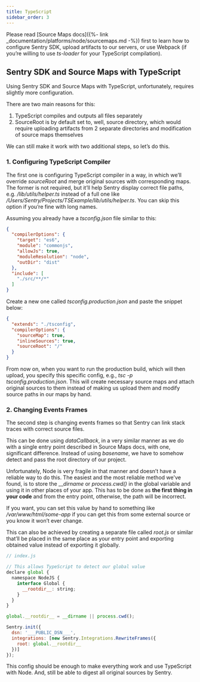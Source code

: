 ```yaml
---
title: TypeScript
sidebar_order: 3
---
```


Please read [Source Maps docs]({%- link _documentation/platforms/node/sourcemaps.md -%}) first to learn how to configure Sentry SDK, upload artifacts to our servers, or use Webpack (if you’re willing to use _ts-loader_ for your TypeScript compilation).

## Sentry SDK and Source Maps with TypeScript

Using Sentry SDK and Source Maps with TypeScript, unfortunately, requires slightly more configuration.

There are two main reasons for this:

1.  TypeScript compiles and outputs all files separately
2.  SourceRoot is by default set to, well, source directory, which would require uploading artifacts from 2 separate directories and modification of source maps themselves

We can still make it work with two additional steps, so let’s do this.

### 1. Configuring TypeScript Compiler

The first one is configuring TypeScript compiler in a way, in which we’ll override _sourceRoot_ and merge original sources with corresponding maps. The former is not required, but it’ll help Sentry display correct file paths, e.g. _/lib/utils/helper.ts_ instead of a full one like _/Users/Sentry/Projects/TSExample/lib/utils/helper.ts_. You can skip this option if you’re fine with long names.

Assuming you already have a _tsconfig.json_ file similar to this:

```json
{
  "compilerOptions": {
    "target": "es6",
    "module": "commonjs",
    "allowJs": true,
    "moduleResolution": "node",
    "outDir": "dist"
  },
  "include": [
    "./src/**/*"
  ]
}
```

Create a new one called _tsconfig.production.json_ and paste the snippet below:

```json
{
  "extends": "./tsconfig",
  "compilerOptions": {
    "sourceMap": true,
    "inlineSources": true,
    "sourceRoot": "/"
  }
}
```

From now on, when you want to run the production build, which will then upload, you specify this specific config, e.g., _tsc -p tsconfig.production.json_. This will create necessary source maps and attach original sources to them instead of making us upload them and modify source paths in our maps by hand.

### 2. Changing Events Frames

The second step is changing events frames so that Sentry can link stack traces with correct source files.

This can be done using _dataCallback_, in a very similar manner as we do with a single entry point described in Source Maps docs, with one, significant difference. Instead of using _basename_, we have to somehow detect and pass the root directory of our project.

Unfortunately, Node is very fragile in that manner and doesn’t have a reliable way to do this. The easiest and the most reliable method we've found, is to store the ___dirname_ or _process.cwd()_ in the global variable and using it in other places of your app. This has to be done as **the first thing in your code** and from the entry point, otherwise, the path will be incorrect.

If you want, you can set this value by hand to something like _/var/www/html/some-app_ if you can get this from some external source or you know it won’t ever change.

This can also be achieved by creating a separate file called _root.js_ or similar that’ll be placed in the same place as your entry point and exporting obtained value instead of exporting it globally.

```javascript
// index.js

// This allows TypeScript to detect our global value
declare global {
  namespace NodeJS {
    interface Global {
      __rootdir__: string;
    }
  }
}

global.__rootdir__ = __dirname || process.cwd();
```

```javascript
Sentry.init({
  dsn: '___PUBLIC_DSN___',
  integrations: [new Sentry.Integrations.RewriteFrames({
    root: global.__rootdir__
  })]
});
```

This config should be enough to make everything work and use TypeScript with Node. And, still be able to digest all original sources by Sentry.
